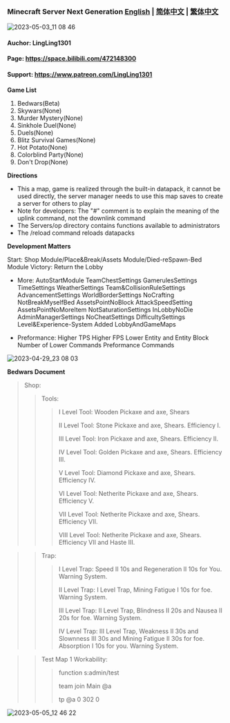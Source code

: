 ### Minecraft Server Next Generation [English](README.md) | [简体中文](README_ZH-CN.md) | [繁体中文](README_ZH-TW.md)

![2023-05-03_11 08 46](https://user-images.githubusercontent.com/65935235/235826804-8f719e9d-361b-4ca7-82a5-b266598437b0.png)

#### Auchor: LingLing1301
#### Page: https://space.bilibili.com/472148300
#### Support: https://www.patreon.com/LingLing1301

**Game List**
1. Bedwars(Beta)
2. Skywars(None)
3. Murder Mystery(None)
4. Sinkhole Duel(None)
5. Duels(None)
6. Blitz Survival Games(None)
7. Hot Potato(None)
8. Colorblind Party(None)
9. Don't Drop(None)

**Directions**
- This a map, game is realized through the built-in datapack, it cannot be used directly, the server manager needs to use this map saves to create a server for others to play
- Note for developers: The "#" comment is to explain the meaning of the uplink command, not the downlink command
- The Servers/op directory contains functions available to administrators
- The /reload command reloads datapacks

**Development Matters**

Start:
Shop Module/Place&Break/Assets Module/Died-reSpawn-Bed Module
Victory: Return the Lobby

- More:
AutoStartModule
TeamChestSettings
GamerulesSettings
TimeSettings
WeatherSettings
Team&CollisionRuleSettings
AdvancementSettings
WorldBorderSettings
NoCrafting
NotBreakMyselfBed
AssetsPointNoBlock
AttackSpeedSetting
AssetsPointNoMoreItem
NotSaturationSettings
InLobbyNoDie
AdminManagerSettings
NoCheatSettings
DifficultySettings
Level&Experience-System
Added LobbyAndGameMaps

- Preformance:
Higher TPS
Higher FPS
Lower Entity and Entity Block
Number of Lower Commands
Preformance Commands

![2023-04-29_23 08 03](https://user-images.githubusercontent.com/65935235/235310518-758914ab-5888-491d-8ff8-44cc215a649f.png)

**Bedwars Document**

> Shop:
> 
>> Tools:
>> 
>>> I Level Tool: Wooden Pickaxe and axe, Shears
>>> 
>>> II Level Tool: Stone Pickaxe and axe, Shears. Efficiency I.
>>> 
>>> III Level Tool: Iron Pickaxe and axe, Shears. Efficiency II.
>>> 
>>> IV Level Tool: Golden Pickaxe and axe, Shears. Efficiency III.
>>> 
>>> V Level Tool: Diamond Pickaxe and axe, Shears. Efficiency IV.
>>> 
>>> VI Level Tool: Netherite Pickaxe and axe, Shears. Efficiency V.
>>> 
>>> VII Level Tool: Netherite Pickaxe and axe, Shears. Efficiency VII.
>>> 
>>> VIII Level Tool: Netherite Pickaxe and axe, Shears. Efficiency VII and Haste III.

>> Trap:
>> 
>>> I Level Trap: Speed II 10s and Regeneration II 10s for You. Warning System.
>>> 
>>> II Level Trap: I Level Trap, Mining Fatigue I 10s for foe. Warning System.
>>> 
>>> III Level Trap: II Level Trap, Blindness II 20s and Nausea II 20s for foe. Warning System.
>>> 
>>> IV Level Trap: III Level Trap, Weakness II 30s and Slownness III 30s and Mining Fatigue II 30s for foe. Absorption I 10s for you. Warning System.

>> Test Map 1 Workability:
>> 
>>> function s:admin/test
>>> 
>>> team join Main @a
>>> 
>>> tp @a 0 302 0

![2023-05-05_12 46 22](https://user-images.githubusercontent.com/65935235/236385069-b294f8e1-c23c-4a09-a550-81a64cd9b9b0.png)

